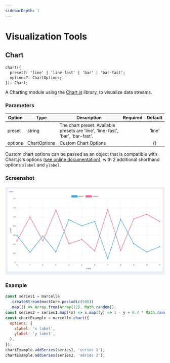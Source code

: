 ```yaml
---
sidebarDepth: 1
---
```


# Visualization Tools

## Chart

```tsx
chart({
  preset?: 'line' | 'line-fast' | 'bar' | 'bar-fast';
  options?: ChartOptions;
}): Chart;
```

A Charting module using the [Chart.js](#) library, to visualize data streams.

### Parameters

| Option  | Type         | Description                                                                     | Required | Default |
| ------- | ------------ | ------------------------------------------------------------------------------- | :------: | :-----: |
| preset  | string       | The chart preset. Available presets are 'line', 'line-fast', 'bar', 'bar-fast'. |          | 'line'  |
| options | ChartOptions | Custom Chart Options                                                            |          |   {}    |

Custom chart options can be passed as an object that is compatible with Chart.js's options ([see online documentation](https://www.chartjs.org/docs/next/)), with 2 additional shorthand options `xlabel` and `ylabel`.

### Screenshot

<div style="background: rgb(237, 242, 247); padding: 8px; margin-top: 1rem;">
  <img src="./images/chart.png" alt="Screenshot of the chart component">
</div>

### Example

```js
const series1 = marcelle
  .createStream(mostCore.periodic(500))
  .map(() => Array.from(Array(12), Math.random));
const series2 = series1.map((x) => x.map((y) => 1 - y + 0.4 * Math.random()));
const chartExample = marcelle.chart({
  options: {
    xlabel: 'x label',
    ylabel: 'y label',
  },
});
chartExample.addSeries(series1, 'series 1');
chartExample.addSeries(series2, 'series 2');
```
